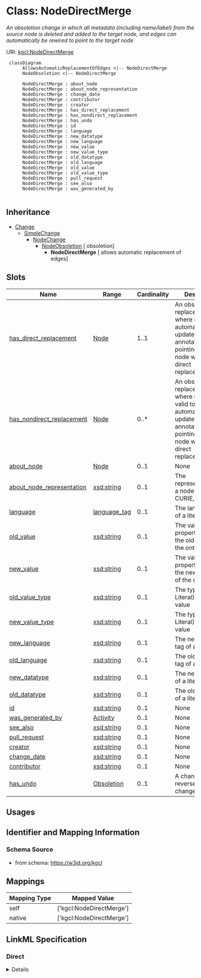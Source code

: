 # Class: NodeDirectMerge
_An obsoletion change in which all metadata (including name/label) from the source node is deleted and added to the target node, and edges can automatically be rewired to point to the target node_





URI: [kgcl:NodeDirectMerge](http://w3id.org/kgcl/NodeDirectMerge)




```mermaid
 classDiagram
      AllowsAutomaticReplacementOfEdges <|-- NodeDirectMerge
      NodeObsoletion <|-- NodeDirectMerge
      
      NodeDirectMerge : about_node
      NodeDirectMerge : about_node_representation
      NodeDirectMerge : change_date
      NodeDirectMerge : contributor
      NodeDirectMerge : creator
      NodeDirectMerge : has_direct_replacement
      NodeDirectMerge : has_nondirect_replacement
      NodeDirectMerge : has_undo
      NodeDirectMerge : id
      NodeDirectMerge : language
      NodeDirectMerge : new_datatype
      NodeDirectMerge : new_language
      NodeDirectMerge : new_value
      NodeDirectMerge : new_value_type
      NodeDirectMerge : old_datatype
      NodeDirectMerge : old_language
      NodeDirectMerge : old_value
      NodeDirectMerge : old_value_type
      NodeDirectMerge : pull_request
      NodeDirectMerge : see_also
      NodeDirectMerge : was_generated_by
      

```





## Inheritance
* [Change](Change.md)
    * [SimpleChange](SimpleChange.md)
        * [NodeChange](NodeChange.md)
            * [NodeObsoletion](NodeObsoletion.md) [ obsoletion]
                * **NodeDirectMerge** [ allows automatic replacement of edges]



## Slots

| Name | Range | Cardinality | Description  | Info |
| ---  | --- | --- | --- | --- |
| [has_direct_replacement](has_direct_replacement.md) | [Node](Node.md) | 1..1 | An obsoletion replacement where it IS valid to automatically update annotations/edges pointing at the node with its direct replacement  | . |
| [has_nondirect_replacement](has_nondirect_replacement.md) | [Node](Node.md) | 0..* | An obsoletion replacement where it is NOT valid to automatically update annotations/edges pointing at the node with its direct replacement  | . |
| [about_node](about_node.md) | [Node](Node.md) | 0..1 | None  | . |
| [about_node_representation](about_node_representation.md) | [xsd:string](xsd:string) | 0..1 | The representation of a node (URI, CURIE, label)   | . |
| [language](language.md) | [language_tag](language_tag.md) | 0..1 | The language tag of a literal  | . |
| [old_value](old_value.md) | [xsd:string](xsd:string) | 0..1 | The value of a property held in the old instance of the ontology  | . |
| [new_value](new_value.md) | [xsd:string](xsd:string) | 0..1 | The value of a property held in the new instance of the ontology  | . |
| [old_value_type](old_value_type.md) | [xsd:string](xsd:string) | 0..1 | The type (IRI or Literal) of an old value  | . |
| [new_value_type](new_value_type.md) | [xsd:string](xsd:string) | 0..1 | The type (IRI or Literal) of a new value  | . |
| [new_language](new_language.md) | [xsd:string](xsd:string) | 0..1 | The new language tag of a literal  | . |
| [old_language](old_language.md) | [xsd:string](xsd:string) | 0..1 | The old language tag of a literal  | . |
| [new_datatype](new_datatype.md) | [xsd:string](xsd:string) | 0..1 | The new datatype of a literal  | . |
| [old_datatype](old_datatype.md) | [xsd:string](xsd:string) | 0..1 | The old datatype of a literal  | . |
| [id](id.md) | [xsd:string](xsd:string) | 0..1 | None  | . |
| [was_generated_by](was_generated_by.md) | [Activity](Activity.md) | 0..1 | None  | . |
| [see_also](see_also.md) | [xsd:string](xsd:string) | 0..1 | None  | . |
| [pull_request](pull_request.md) | [xsd:string](xsd:string) | 0..1 | None  | . |
| [creator](creator.md) | [xsd:string](xsd:string) | 0..1 | None  | . |
| [change_date](change_date.md) | [xsd:string](xsd:string) | 0..1 | None  | . |
| [contributor](contributor.md) | [xsd:string](xsd:string) | 0..1 | None  | . |
| [has_undo](has_undo.md) | [Obsoletion](Obsoletion.md) | 0..1 | A change that reverses this change  | . |


## Usages



## Identifier and Mapping Information







### Schema Source


* from schema: https://w3id.org/kgcl







## Mappings

| Mapping Type | Mapped Value |
| ---  | ---  |
| self | ['kgcl:NodeDirectMerge'] |
| native | ['kgcl:NodeDirectMerge'] |


## LinkML Specification

<!-- TODO: investigate https://stackoverflow.com/questions/37606292/how-to-create-tabbed-code-blocks-in-mkdocs-or-sphinx -->

### Direct

<details>
```yaml
name: node direct merge
description: An obsoletion change in which all metadata (including name/label) from
  the source node is deleted and added to the target node, and edges can automatically
  be rewired to point to the target node
comments:
- In the OBO format serialization of the graph, the source node vanishes from the
  file as a distinct entry and is retained only as an alt_id
from_schema: https://w3id.org/kgcl
see_also:
- http://wiki.geneontology.org/index.php/Merging_Ontology_Terms
- http://wiki.geneontology.org/index.php/Principles_for_merging_terms
is_a: node obsoletion
mixins:
- allows automatic replacement of edges
slot_usage:
  has direct replacement:
    name: has direct replacement
    required: true
  about node:
    name: about node
    aliases:
    - alt_id
  change description:
    name: change description
    string_serialization: obsoleting {about} and merging into {has direct replacement}

```
</details>

### Induced

<details>
```yaml
name: node direct merge
description: An obsoletion change in which all metadata (including name/label) from
  the source node is deleted and added to the target node, and edges can automatically
  be rewired to point to the target node
comments:
- In the OBO format serialization of the graph, the source node vanishes from the
  file as a distinct entry and is retained only as an alt_id
from_schema: https://w3id.org/kgcl
see_also:
- http://wiki.geneontology.org/index.php/Merging_Ontology_Terms
- http://wiki.geneontology.org/index.php/Principles_for_merging_terms
is_a: node obsoletion
mixins:
- allows automatic replacement of edges
slot_usage:
  has direct replacement:
    name: has direct replacement
    required: true
  about node:
    name: about node
    aliases:
    - alt_id
  change description:
    name: change description
    string_serialization: obsoleting {about} and merging into {has direct replacement}
attributes:
  has direct replacement:
    name: has direct replacement
    description: An obsoletion replacement where it IS valid to automatically update
      annotations/edges pointing at the node with its direct replacement
    from_schema: https://w3id.org/kgcl
    multivalued: false
    alias: has_direct_replacement
    owner: node direct merge
    range: node
    required: true
  has nondirect replacement:
    name: has nondirect replacement
    description: An obsoletion replacement where it is NOT valid to automatically
      update annotations/edges pointing at the node with its direct replacement
    comments:
    - if a node obsoletion C, C about N1, and C has direct replacement N2, and there
      exists an edge with an edge property referencing N1, it is possible to replace
      with N2
    - if a node obsoletion C C about N1, and Chas direct replacement N2, then N1 oio:consider
      N2
    from_schema: https://w3id.org/kgcl
    close_mappings:
    - oio:consider
    multivalued: true
    alias: has_nondirect_replacement
    owner: node direct merge
    range: node
  about node:
    name: about node
    from_schema: https://w3id.org/kgcl
    aliases:
    - alt_id
    is_a: about
    multivalued: false
    alias: about_node
    owner: node direct merge
    range: node
  about node representation:
    name: about node representation
    description: 'The representation of a node (URI, CURIE, label) '
    from_schema: https://w3id.org/kgcl
    alias: about_node_representation
    owner: node direct merge
    range: string
  language:
    name: language
    description: The language tag of a literal
    from_schema: https://w3id.org/kgcl
    alias: language
    owner: node direct merge
    range: language tag
  old value:
    name: old value
    description: The value of a property held in the old instance of the ontology
    from_schema: https://w3id.org/kgcl
    alias: old_value
    owner: node direct merge
    range: string
  new value:
    name: new value
    description: The value of a property held in the new instance of the ontology
    from_schema: https://w3id.org/kgcl
    alias: new_value
    owner: node direct merge
    range: string
  old value type:
    name: old value type
    description: The type (IRI or Literal) of an old value
    from_schema: https://w3id.org/kgcl
    alias: old_value_type
    owner: node direct merge
    range: string
  new value type:
    name: new value type
    description: The type (IRI or Literal) of a new value
    from_schema: https://w3id.org/kgcl
    alias: new_value_type
    owner: node direct merge
    range: string
  new language:
    name: new language
    description: The new language tag of a literal
    from_schema: https://w3id.org/kgcl
    alias: new_language
    owner: node direct merge
    range: string
  old language:
    name: old language
    description: The old language tag of a literal
    from_schema: https://w3id.org/kgcl
    alias: old_language
    owner: node direct merge
    range: string
  new datatype:
    name: new datatype
    description: The new datatype of a literal
    from_schema: https://w3id.org/kgcl
    alias: new_datatype
    owner: node direct merge
    range: string
  old datatype:
    name: old datatype
    description: The old datatype of a literal
    from_schema: https://w3id.org/kgcl
    alias: old_datatype
    owner: node direct merge
    range: string
  id:
    name: id
    from_schema: https://w3id.org/kgcl/basics
    identifier: true
    alias: id
    owner: node direct merge
    range: string
  was generated by:
    name: was generated by
    from_schema: https://w3id.org/kgcl/prov
    slot_uri: prov:wasGeneratedBy
    alias: was_generated_by
    owner: node direct merge
    range: activity
  see also:
    name: see also
    from_schema: https://w3id.org/kgcl
    slot_uri: rdfs:seeAlso
    alias: see_also
    owner: node direct merge
    range: string
  pull request:
    name: pull request
    from_schema: https://w3id.org/kgcl
    alias: pull_request
    owner: node direct merge
    range: string
  creator:
    name: creator
    from_schema: https://w3id.org/kgcl
    slot_uri: dcterms:creator
    alias: creator
    owner: node direct merge
    range: string
  change date:
    name: change date
    from_schema: https://w3id.org/kgcl
    slot_uri: dcterms:date
    alias: change_date
    owner: node direct merge
    range: string
  contributor:
    name: contributor
    from_schema: https://w3id.org/kgcl
    slot_uri: dcterms:creator
    alias: contributor
    owner: node direct merge
    range: string
  has undo:
    name: has undo
    description: A change that reverses this change
    from_schema: https://w3id.org/kgcl
    domain: change
    multivalued: false
    alias: has_undo
    owner: node direct merge
    range: obsoletion

```
</details>